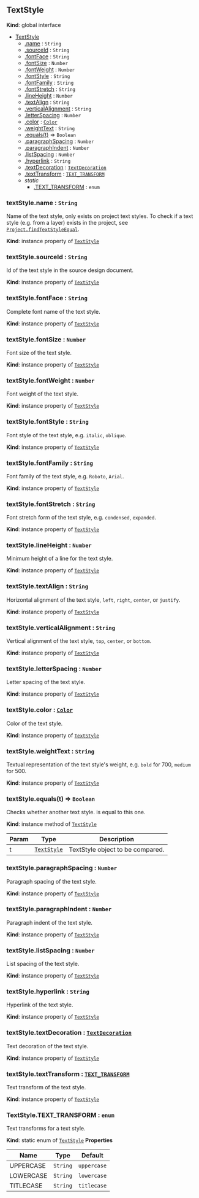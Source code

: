 ## TextStyle
**Kind**: global interface

<a name="TextStyle"></a>
* [TextStyle](#TextStyle)
    * [.name](#TextStyle+name) : <code>String</code>
    * [.sourceId](#TextStyle+sourceId) : <code>String</code>
    * [.fontFace](#TextStyle+fontFace) : <code>String</code>
    * [.fontSize](#TextStyle+fontSize) : <code>Number</code>
    * [.fontWeight](#TextStyle+fontWeight) : <code>Number</code>
    * [.fontStyle](#TextStyle+fontStyle) : <code>String</code>
    * [.fontFamily](#TextStyle+fontFamily) : <code>String</code>
    * [.fontStretch](#TextStyle+fontStretch) : <code>String</code>
    * [.lineHeight](#TextStyle+lineHeight) : <code>Number</code>
    * [.textAlign](#TextStyle+textAlign) : <code>String</code>
    * [.verticalAlignment](#TextStyle+verticalAlignment) : <code>String</code>
    * [.letterSpacing](#TextStyle+letterSpacing) : <code>Number</code>
    * [.color](#TextStyle+color) : [<code>Color</code>](color.md)
    * [.weightText](#TextStyle+weightText) : <code>String</code>
    * [.equals(t)](#TextStyle+equals) ⇒ <code>Boolean</code>
    * [.paragraphSpacing](#TextStyle+paragraphSpacing) : <code>Number</code>
    * [.paragraphIndent](#TextStyle+paragraphIndent) : <code>Number</code>
    * [.listSpacing](#TextStyle+listSpacing) : <code>Number</code>
    * [.hyperlink](#TextStyle+hyperlink) : <code>String</code>    
    * [.textDecoration](#TextStyle+textDecoration) : [<code>TextDecoration</code>](textDecoration.md)
    * [.textTransform](#TextStyle+textTransform) : [<code>TEXT_TRANSFORM</code>](#TextStyle.TEXT_TRANSFORM)
  * _static_
    * [.TEXT_TRANSFORM](#TextStyle.TEXT_TRANSFORM) : <code>enum</code>
<a name="TextStyle+name"></a>

### textStyle.name : <code>String</code>
Name of the text style, only exists on project text styles. To check if a text style (e.g. from a layer) exists in the project, see [`Project.findTextStyleEqual`](project.md#Project+findTextStyleEqual).

**Kind**: instance property of [<code>TextStyle</code>](#TextStyle)

<a name="TextStyle+sourceId"></a>

### textStyle.sourceId : <code>String</code>
Id of the text style in the source design document.

**Kind**: instance property of [<code>TextStyle</code>](#TextStyle)
<a name="TextStyle+fontFace"></a>

### textStyle.fontFace : <code>String</code>
Complete font name of the text style.

**Kind**: instance property of [<code>TextStyle</code>](#TextStyle)
<a name="TextStyle+fontSize"></a>

### textStyle.fontSize : <code>Number</code>
Font size of the text style.

**Kind**: instance property of [<code>TextStyle</code>](#TextStyle)
<a name="TextStyle+fontWeight"></a>

### textStyle.fontWeight : <code>Number</code>
Font weight of the text style.

**Kind**: instance property of [<code>TextStyle</code>](#TextStyle)
<a name="TextStyle+fontStyle"></a>

### textStyle.fontStyle : <code>String</code>
Font style of the text style, e.g. `italic`, `oblique`.

**Kind**: instance property of [<code>TextStyle</code>](#TextStyle)
<a name="TextStyle+fontFamily"></a>

### textStyle.fontFamily : <code>String</code>
Font family of the text style, e.g. `Roboto`, `Arial`.

**Kind**: instance property of [<code>TextStyle</code>](#TextStyle)
<a name="TextStyle+fontStretch"></a>

### textStyle.fontStretch : <code>String</code>
Font stretch form of the text style, e.g. `condensed`, `expanded`.

**Kind**: instance property of [<code>TextStyle</code>](#TextStyle)
<a name="TextStyle+lineHeight"></a>

### textStyle.lineHeight : <code>Number</code>
Minimum height of a line for the text style.

**Kind**: instance property of [<code>TextStyle</code>](#TextStyle)
<a name="TextStyle+textAlign"></a>

### textStyle.textAlign : <code>String</code>
Horizontal alignment of the text style, `left`, `right`, `center`, or `justify`.

**Kind**: instance property of [<code>TextStyle</code>](#TextStyle)
<a name="TextStyle+verticalAlignment"></a>

### textStyle.verticalAlignment : <code>String</code>
Vertical alignment of the text style, `top`, `center`, or `bottom`.

**Kind**: instance property of [<code>TextStyle</code>](#TextStyle)
<a name="TextStyle+letterSpacing"></a>

### textStyle.letterSpacing : <code>Number</code>
Letter spacing of the text style.

**Kind**: instance property of [<code>TextStyle</code>](#TextStyle)
<a name="TextStyle+color"></a>

### textStyle.color : [<code>Color</code>](color.md)
Color of the text style.

**Kind**: instance property of [<code>TextStyle</code>](#TextStyle)
<a name="TextStyle+weightText"></a>

### textStyle.weightText : <code>String</code>
Textual representation of the text style's weight, e.g. `bold` for 700, `medium` for 500.

**Kind**: instance property of [<code>TextStyle</code>](#TextStyle)
<a name="TextStyle+equals"></a>

### textStyle.equals(t) ⇒ <code>Boolean</code>
Checks whether another text style. is equal to this one.

**Kind**: instance method of [<code>TextStyle</code>](#TextStyle)

| Param | Type | Description |
| --- | --- | --- |
| t | [<code>TextStyle</code>](#TextStyle) | TextStyle object to be compared. |


<a name="TextStyle+paragraphSpacing"></a>
### textStyle.paragraphSpacing : <code>Number</code>
Paragraph spacing of the text style.

**Kind**: instance property of [<code>TextStyle</code>](#TextStyle)

<a name="TextStyle+paragraphIndent"></a>
### textStyle.paragraphIndent : <code>Number</code>
Paragraph indent of the text style.

**Kind**: instance property of [<code>TextStyle</code>](#TextStyle)

<a name="TextStyle+listSpacing"></a>
### textStyle.listSpacing : <code>Number</code>
List spacing of the text style.

**Kind**: instance property of [<code>TextStyle</code>](#TextStyle)

<a name="TextStyle+hyperlink"></a>

### textStyle.hyperlink : <code>String</code>
Hyperlink of the text style.

**Kind**: instance property of [<code>TextStyle</code>](#TextStyle)

<a name="TextStyle+textDecoration"></a>
### textStyle.textDecoration : [<code>TextDecoration</code>](textDecoration.md)
Text decoration of the text style.

**Kind**: instance property of [<code>TextStyle</code>](#TextStyle)

<a name="TextStyle+textTransform"></a>
### textStyle.textTransform : [<code>TEXT_TRANSFORM</code>](#TextStyle.TEXT_TRANSFORM)
Text transform of the text style.

**Kind**: instance property of [<code>TextStyle</code>](#TextStyle)

<a name="TextStyle.TEXT_TRANSFORM"></a>
### TextStyle.TEXT_TRANSFORM : <code>enum</code>
Text transforms for a text style.

**Kind**: static enum of [<code>TextStyle</code>](#TextStyle)
**Properties**

| Name      | Type                | Default                |
|-----------|---------------------|------------------------|
| UPPERCASE | <code>String</code> | <code>uppercase</code> |
| LOWERCASE | <code>String</code> | <code>lowercase</code> |
| TITLECASE | <code>String</code> | <code>titlecase</code> |
